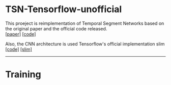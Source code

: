 # TSN-Tensorflow-unofficial
This proeject is reimplementation of Temporal Segment Networks based on the original paper and the official code released.  
[[paper]](http://wanglimin.github.io/papers/WangXWQLTV_ECCV16.pdf)
[[code]](https://github.com/yjxiong/temporal-segment-networks)  

Also, the CNN architecture is used Tensorflow's official implementation slim 
[[code]](https://github.com/tensorflow/tensorflow/tree/master/tensorflow/contrib/slim/python/slim/nets)
[[slim]](https://github.com/tensorflow/tensorflow/blob/master/tensorflow/contrib/slim/python/slim/learning.py)
***
# Training
